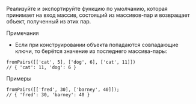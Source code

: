Реализуйте и экспортируйте функцию по умолчанию, которая принимает на вход массив, 
состоящий из массивов-пар и возвращает объект, полученный из этих пар.

Примечания
* Если при конструировании объекта попадаются совпадающие ключи, то берётся значение из последнего массива-пары:
```
fromPairs([['cat', 5], ['dog', 6], ['cat', 11]])
// { 'cat': 11, 'dog': 6 }
```
Примеры
```
fromPairs([['fred', 30], ['barney', 40]]);
// { 'fred': 30, 'barney': 40 }
```
